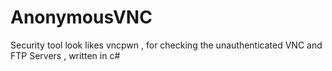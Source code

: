 # AnonymousVNC
Security tool look likes vncpwn , for checking the unauthenticated VNC and FTP Servers , written in c#
